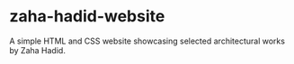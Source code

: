 # zaha-hadid-website
A simple HTML and CSS website showcasing selected architectural works by Zaha Hadid.
